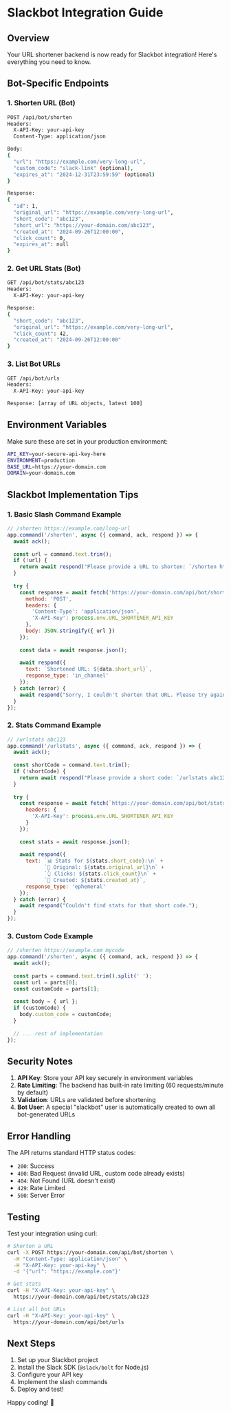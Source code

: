 # Slackbot Integration Guide

## Overview
Your URL shortener backend is now ready for Slackbot integration! Here's everything you need to know.

## Bot-Specific Endpoints

### 1. Shorten URL (Bot)
```bash
POST /api/bot/shorten
Headers: 
  X-API-Key: your-api-key
  Content-Type: application/json

Body:
{
  "url": "https://example.com/very-long-url",
  "custom_code": "slack-link" (optional),
  "expires_at": "2024-12-31T23:59:59" (optional)
}

Response:
{
  "id": 1,
  "original_url": "https://example.com/very-long-url",
  "short_code": "abc123",
  "short_url": "https://your-domain.com/abc123",
  "created_at": "2024-09-26T12:00:00",
  "click_count": 0,
  "expires_at": null
}
```

### 2. Get URL Stats (Bot)
```bash
GET /api/bot/stats/abc123
Headers: 
  X-API-Key: your-api-key

Response:
{
  "short_code": "abc123",
  "original_url": "https://example.com/very-long-url",
  "click_count": 42,
  "created_at": "2024-09-26T12:00:00"
}
```

### 3. List Bot URLs
```bash
GET /api/bot/urls
Headers: 
  X-API-Key: your-api-key

Response: [array of URL objects, latest 100]
```

## Environment Variables
Make sure these are set in your production environment:

```bash
API_KEY=your-secure-api-key-here
ENVIRONMENT=production
BASE_URL=https://your-domain.com
DOMAIN=your-domain.com
```

## Slackbot Implementation Tips

### 1. Basic Slash Command Example
```javascript
// /shorten https://example.com/long-url
app.command('/shorten', async ({ command, ack, respond }) => {
  await ack();
  
  const url = command.text.trim();
  if (!url) {
    return await respond("Please provide a URL to shorten: `/shorten https://example.com`");
  }
  
  try {
    const response = await fetch('https://your-domain.com/api/bot/shorten', {
      method: 'POST',
      headers: {
        'Content-Type': 'application/json',
        'X-API-Key': process.env.URL_SHORTENER_API_KEY
      },
      body: JSON.stringify({ url })
    });
    
    const data = await response.json();
    
    await respond({
      text: `Shortened URL: ${data.short_url}`,
      response_type: 'in_channel'
    });
  } catch (error) {
    await respond("Sorry, I couldn't shorten that URL. Please try again.");
  }
});
```

### 2. Stats Command Example
```javascript
// /urlstats abc123
app.command('/urlstats', async ({ command, ack, respond }) => {
  await ack();
  
  const shortCode = command.text.trim();
  if (!shortCode) {
    return await respond("Please provide a short code: `/urlstats abc123`");
  }
  
  try {
    const response = await fetch(`https://your-domain.com/api/bot/stats/${shortCode}`, {
      headers: {
        'X-API-Key': process.env.URL_SHORTENER_API_KEY
      }
    });
    
    const stats = await response.json();
    
    await respond({
      text: `📊 Stats for ${stats.short_code}:\n` +
            `🔗 Original: ${stats.original_url}\n` +
            `👆 Clicks: ${stats.click_count}\n` +
            `📅 Created: ${stats.created_at}`,
      response_type: 'ephemeral'
    });
  } catch (error) {
    await respond("Couldn't find stats for that short code.");
  }
});
```

### 3. Custom Code Example
```javascript
// /shorten https://example.com mycode
app.command('/shorten', async ({ command, ack, respond }) => {
  await ack();
  
  const parts = command.text.trim().split(' ');
  const url = parts[0];
  const customCode = parts[1];
  
  const body = { url };
  if (customCode) {
    body.custom_code = customCode;
  }
  
  // ... rest of implementation
});
```

## Security Notes

1. **API Key**: Store your API key securely in environment variables
2. **Rate Limiting**: The backend has built-in rate limiting (60 requests/minute by default)
3. **Validation**: URLs are validated before shortening
4. **Bot User**: A special "slackbot" user is automatically created to own all bot-generated URLs

## Error Handling

The API returns standard HTTP status codes:
- `200`: Success
- `400`: Bad Request (invalid URL, custom code already exists)
- `404`: Not Found (URL doesn't exist)
- `429`: Rate Limited
- `500`: Server Error

## Testing

Test your integration using curl:

```bash
# Shorten a URL
curl -X POST https://your-domain.com/api/bot/shorten \
  -H "Content-Type: application/json" \
  -H "X-API-Key: your-api-key" \
  -d '{"url": "https://example.com"}'

# Get stats
curl -H "X-API-Key: your-api-key" \
  https://your-domain.com/api/bot/stats/abc123

# List all bot URLs
curl -H "X-API-Key: your-api-key" \
  https://your-domain.com/api/bot/urls
```

## Next Steps

1. Set up your Slackbot project
2. Install the Slack SDK (`@slack/bolt` for Node.js)
3. Configure your API key
4. Implement the slash commands
5. Deploy and test!

Happy coding! 🚀